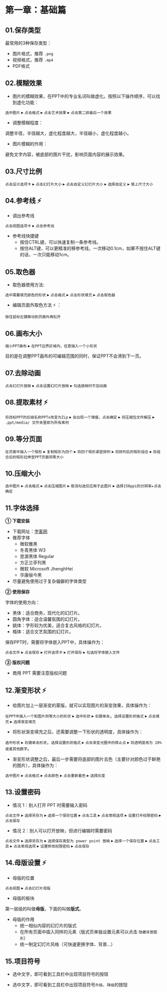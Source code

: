 # 第一章：基础篇

## 01.保存类型

最常用的3种保存类型：

- 图片格式，推荐 `.png`
- 视频格式，推荐 `.mp4`
- PDF格式

## 02.模糊效果

- 图片的模糊效果，在PPT中的专业名词叫做虚化。按照以下操作顺序，可以找到虚化功能：

`选中图片` ▸ `点击格式` ▸ `点击艺术效果` ▸ `点击第二排最后一个效果`

- 调整模糊程度：

调整半径，半径越大，虚化程度越大，半径越小，虚化程度越小。

- 图片模糊的作用：

避免文字内容，被底部的图片干扰，影响页面内容的展示效果。

## 03.尺寸比例

`点击设计选项卡` ▸ `点击幻灯片大小` ▸ `点击自定义幻灯片大小` ▸ `选择自定义` ▸ `填上尺寸大小`

## 04.参考线 :zap: 

- 调出参考线

`点击视图选项卡` ▸ `点击参考线`

- 参考线快捷键
  - 按住CTRL键，可以快速复制一条参考线。
  - 按住ALT键，可以更精准的移参考线，一次移动0.1cm，如果不按住ALT键的话，一次只能移动1cm。

## 05.取色器

- 取色器使用方法:

`选中需要填充颜色的形状` ▸ `点击格式` ▸ `点击形状填充` ▸ `点击取色器`

- 编辑页面外取色方法 :zap: ：

`按住鼠标左键移动到页面外再松开`

## 06.画布大小

`缩小PPT画布` ▸ `在PPT边界区域内，任意插入一个小形状`

目的是在调整PPT画布的可编辑范围的同时，保证PPT不会滑到下一页。

## 07.去除动画

`点击幻灯片放映` ▸ `点击设置幻灯片放映` ▸ `勾选放映时不加动画`

## 08.提取素材 :zap:

`将目标PPT的后缀名称PPTx改变为Zip` ▸ `会出现一个弹窗，点击确定` ▸ `将压缩包文件解压` ▸ `.ppt/media/ 文件夹里即为所有素材`

## 09.等分页面

`在页面中插入一个矩形` ▸ `复制矩形为四个` ▸ `将四个矩形紧密排列` ▸ `将排列后的矩形组合` ▸ `将组合后的矩形拉伸至PPT页面同等大小`

## 10.压缩大小

`选中图片` ▸ `点击格式` ▸ `点击压缩图片` ▸ `取消勾选仅应用于此图片` ▸ `选择150ppi的分辨率▸点击确定`

## 11.字体选择

**① 下载安装**
- 下载网址：[字客网](https://www.fontke.com/)
- 推荐字体
  - 微软雅黑
  - 冬青黑体 W3
  - 思源黑体 Regular
  - 方正兰亭刊黑
  - 微软 Microsoft JhenghHei
  - 华康俪今黑
- 尽量避免使用过于复杂偏僻的字体类型

**② 使用保存**

字体的使用方向：
- 黑体：适合商务，现代化的幻灯片。
- 圆角字体：适合温馨氛围的幻灯片。
- 姚体：字形较为优美，适合复古风格的幻灯片。
- 楷体：适合文艺氛围的幻灯片。

保存PPT时，需要将字体嵌入PPT中，具体操作为：

`点击文件` ▸ `点击保存` ▸ `打开选项卡` ▸ `打开保存` ▸ `勾选将字体嵌入文件`

**③ 版权问题**

- 商用 PPT 需要注意版权问题

## 12.渐变形状 :zap:

- 给图片加上一层渐变的蒙版，就可以实现图片的渐变效果，具体操作为：

`在PPT中插入一个和图片同等大小的形状` ▸ `选中形状` ▸ `右键单击`，`选择设置形状格式` ▸ `点击填充` ▸ `选择渐变填充`

- 将形状渐变填充之后，还需要调整一下形状的透明度，具体操作为：

`选中形状` ▸ `右键单击形状`，`选择设置形状格式` ▸ `点击渐变光圈中的停止点` ▸ `将透明度改为 20% 或者其他数字`。

- 渐变形状调整之后，最后一步需要将底部的图片去色（主要针对颜色过于鲜艳的图片），具体操作为：

`选中图片` ▸ `点击格式` ▸ `点击颜色` ▸ `点击重新着色` ▸ `选择灰度`

## 13.设置密码

- 情况 1：别人打开 PPT 时需要输入密码

`点击文件` ▸ `选择另存为` ▸ `选择一个保存位置` ▸ `点击工具` ▸ `点击常规选项` ▸ `设置打开权限密码` ▸ `点击保存`

- 情况 2：别人可以打开放映，但进行编辑时需要密码

`点击文件` ▸ `选择另存为` ▸ `选择保存类型为 power point 放映` ▸ `选择一个保存位置` ▸ `点击工具` ▸ `点击常规选项` ▸ `设置修改权限密码` ▸ `点击保存`

## 14.母版设置 :zap:

- 母版的位置

`点击视图` ▸ `点击幻灯片母版`

- 母版的板块

第一层级的叫做**母版**，下面的叫做**版式**。

- 母版的作用
  - 统一相似内容的幻灯片的版式
  - 在所有页面中插入同样的元素（版式页单独设置元素可以点击 `隐藏背景图形`）
  - 统一制定幻灯片风格（可快速更换字体、背景…）

## 15.项目符号

- 选中文字，即可看到工具栏中出现项目符号的按钮

- 选中文字，即可看到工具栏中出现项目符号`升级`、`降级`的按钮
